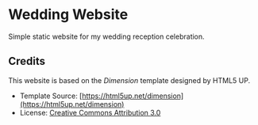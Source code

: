 # Wedding Website

Simple static website for my wedding reception celebration.

## Credits

This website is based on the *Dimension* template designed by HTML5 UP.

- Template Source: [https://html5up.net/dimension](https://html5up.net/dimension)
- License: [Creative Commons Attribution 3.0](https://creativecommons.org/licenses/by/3.0/)
